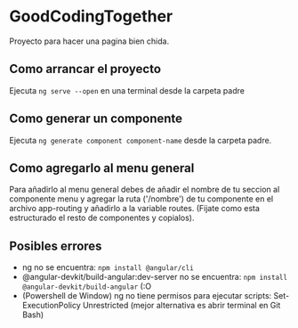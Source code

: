 # GoodCodingTogether

Proyecto para hacer una pagina bien chida.

## Como arrancar el proyecto

Ejecuta `ng serve --open` en una terminal desde la carpeta padre

## Como generar un componente

Ejecuta `ng generate component component-name` desde la carpeta padre.

## Como agregarlo al menu general

Para añadirlo al menu general debes de añadir el nombre de tu seccion al componente menu y agregar la ruta ('/nombre') de tu componente en el archivo app-routing y añadirlo a la variable routes. (Fijate como esta estructurado el resto de componentes y copialos).

## Posibles errores

- ng no se encuentra: `npm install @angular/cli`
- @angular-devkit/build-angular:dev-server no se encuentra: `npm install @angular-devkit/build-angular` (:O
- (Powershell de Window) ng no tiene permisos para ejecutar scripts: Set-ExecutionPolicy Unrestricted (mejor alternativa es abrir terminal en Git Bash) 

